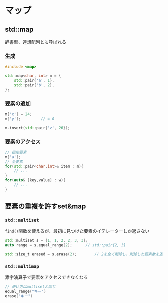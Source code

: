 # マップ





## std::map



辞書型、連想配列とも呼ばれる

### 生成

```c++
#include <map>

std::map<char, int> m = {
    std::pair{'a', 1},
    std::pair{'b', 2},
};
```

### 要素の追加

```c++
m['x'] = 24;
m['y'];			// = 0

m.insert(std::pair{'z', 26});
```

### 要素のアクセス

```c++
// 指定要素
m['a'];
// 全要素
for(std::pair<char,int>& item : m){
    // ...
}
for(auto& [key,value] : w){
    // ...
}
```





## 要素の重複を許すset&map

### `std::multiset`

`find()`関数を使えるが、最初に見つけた要素のイテレーターしか返さない

```c++
std::multiset s = {1, 1, 2, 2, 3, 3};
auto range = s.equal_range(2);		// std::pair{2, 3}

std::size_t erased = s.erase(2);		// 2を全て削除し、削除した要素数を返す
```

###  `std::multimap`

添字演算子で要素をアクセスできなくなる

```c++
// 使い方はmultisetと同じ
equal_range("キー")
erase("キー")
```































